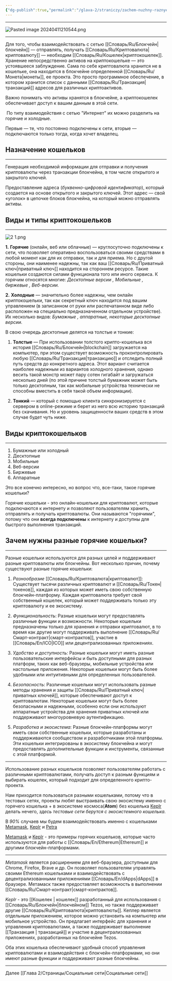 ```yaml
---
{"dg-publish":true,"permalink":"/glava-2/straniczy/zachem-nuzhny-raznye-koshelki/"}
---
```



---

![Pasted image 20240411210544.png](/img/user/Images/Pasted%20image%2020240411210544.png)

---

Для того, чтобы взаимодействовать с сетью [[Словарь/Ru/Блокчейн\|блокчейн]] — отправлять, получать [[Словарь/Ru/Криптовалюта\|криптовалюту]] — необходим [[Словарь/Ru/Кошелек\|криптокошелек]].
Хранение непосредственно активов на криптокошельке — это устоявшееся заблуждение. Сама по себе криптовалюта хранится не в кошельке, она находится в блокчейне определенной [[Словарь/Ru/Монета\|монеты]], ее проекта. Это просто программное обеспечение, в котором хранится список с данными [[Словарь/Ru/Транзакция\|транзакций]] адресов для различных криптоактивов.

Важно понимать что активы хранятся в блокчейне, а криптокошелек обеспечивает доступ к вашим данным в этой сети.

 По типу взаимодействия с сетью "Интернет" их можно разделить на горячие и холодные.

Первые — те, что постоянно подключены к сети, вторые — подключаются только тогда, когда хочет владелец.

## Назначение кошельков
---
Генерация необходимой информации для отправки и получения криптовалюты через транзакции блокчейна, в том числе открытого и закрытого ключей.

Предоставление адреса (_буквенно-цифровой идентификатор_), который создается на основе открытого и закрытого ключей. Этот адрес — свой «уголок» в цепочке блоков блокчейна, на который можно отправлять активы.

## Виды и типы криптокошельков
---

![2 1.png](/img/user/Images/2%201.png)

**1.** **Горячие** (онлайн, веб или облачные) — круглосуточно подключены к сети, что позволяет оперативно воспользоваться своими средствами в любой момент как для их отправки, так и для приема. Но с другой стороны, они наименее надежны, так как ваш [[Словарь/Ru/Приватный ключ\|приватный ключ]] находится на стороннем ресурсе. Такие кошельки создаются силами функционала того или иного сервиса. К горячим относятся многие: _Десктопные версии , Мобильные , биржевые , Веб-версии._

**2.** **Холодные** — значительно более надежны, чем онлайн криптокошельки, так как секретный ключ находится под вашим управлением (в записанном от руки или распечатанном виде либо расположен на специально предназначенном отдельном устройстве). Их несколько видов: _Бумажные , аппаратные, некоторые десктопные версии._

В свою очередь десктопные делятся на толстые и тонкие:

1. **Толстые** — При использовании толстого крипто-кошелька вся история [[Словарь/Ru/Блокчейн\|blockchain]] загружается на компьютер, при этом существует возможность проконтролировать любую [[Словарь/Ru/Транзакция\|транзакцию]] и отследить полный путь средств до конкретного адреса. Этот вариант считается наиболее надежным из вариантов холодного хранения, однако весить такой монстр может пару сотен гигабайт и загружаться несколько дней (по этой причине толстый бумажник может быть только десктопным, так как мобильные устройства технически не способны вместить в себя такой объем информации).

2. **Тонкий** — который с помощью клиента синхронизируется с сервером в online-режиме и берет из него всю историю транзакций без скачивания. Но и уровень защищенности ваших средств в этом случае будет чуть ниже.

## Виды криптокошельков
---

1. Бумажные или холодный
2. Десктопные
3. Мобильные
4. Веб-версии
5. Биржевые
6. Аппаратные

Это все конечно интересно, но вопрос что, все-таки, такое горячие кошельки?

Горячие кошельки - это онлайн-кошельки для криптовалют, которые подключаются к интернету и позволяют пользователям хранить, отправлять и получать криптовалюты. Они называются "горячими", потому что они **всегда подключены** к интернету и доступны для быстрого выполнения транзакций.

## Зачем нужны разные горячие кошельки?
---
Разные кошельки используются для разных целей и поддерживают разные криптовалюты или блокчейны. Вот несколько причин, почему существуют разные горячие кошельки:

1. _Разнообразие_ [[Словарь/Ru/Криптовалюта\|криптовалют]]: Существует тысячи различных криптовалют и [[Словарь/Ru/Токен\|токенов]], каждая из которых может иметь свою собственную блокчейн-платформу. Каждая криптовалюта требует свой собственный кошелек, который может поддерживать только эту криптовалюту и ее экосистему.

2. _Функциональность_: Разные кошельки могут предоставлять различные функции и возможности. Некоторые кошельки предназначены только для хранения и отправки криптовалют, в то время как другие могут поддерживать выполнение [[Словарь/Ru/Смарт-контракт\|смарт-контрактов]], участие в [[Словарь/En/ICO\|ICO]] или децентрализованных приложениях.

3. _Удобство и доступность:_ Разные кошельки могут иметь разные пользовательские интерфейсы и быть доступными для разных платформ, таких как веб-браузеры, мобильные устройства или настольные приложения. Некоторые кошельки могут быть более удобными или интуитивными для определенных пользователей.

4. _Безопасность_: Различные кошельки могут использовать разные методы хранения и защиты [[Словарь/Ru/Приватный ключ\|приватных ключей]], которые обеспечивают доступ к криптовалютам. Некоторые кошельки могут быть более безопасными и надежными, особенно если они используют аппаратные устройства для хранения приватных ключей или поддерживают многоуровневую аутентификацию.

5. _Разработка и экосистема_: Разные блокчейн-платформы могут иметь свои собственные кошельки, которые разработаны и поддерживаются сообществом и разработчиками этой платформы. Эти кошельки интегрированы в экосистему блокчейна и могут предоставлять дополнительные функции и инструменты, связанные с этой платформой.

---

Использование разных кошельков позволяет пользователям работать с различными криптовалютами, получать доступ к разным функциям и выбирать кошелек, который подходит для определенного крипто-проекта.

Нам приходится пользоваться разными кошельками, потому что в тестовых сетях, проекты любят выстраивать свою экосистему именно с горячего кошелька + в экосистеме космоса(**Atom**) без кошелька [Keplr](https://www.keplr.app) делать нечего, _здесь тестовые сети берутся с экосистемного кошелька._

В _90%_ случаев мы будем взаимодействовать именно с кошельками [Metamask](https://metamask.io), [Keplr](https://www.keplr.app) и [Petra](https://petra.app)

[Metamask](https://metamask.io) и [Keplr](https://www.keplr.app) - это примеры горячих кошельков, которые часто используются для работы с [[Словарь/En/Ethereum\|Ethereum]] и другими блокчейн-платформами.

---

_Metamask_ является расширением для веб-браузера, доступным для Chrome, Firefox, Brave и др. Он позволяет пользователям управлять своими Ethereum кошельками и взаимодействовать с децентрализованными приложениями [[Словарь/En/dApps\|dApps]] в браузере. Метамаск также предоставляет возможность в выполнении [[Словарь/Ru/Смарт-контракт\|смарт-контрактов]].

_Keplr_ - это [[Кошелек \| кошелек]] разработанный для использования с [[Словарь/Ru/Блокчейн\|блокчейном]] Tezos, но также поддерживает другие [[Словарь/Ru/Криптовалюта\|криптовалюты]]. Кеплер является отдельным приложением, которое можно установить на компьютер или мобильное устройство. Он предлагает интерфейс для хранения и управления криптовалютами, а также поддерживает выполнение [[Транзакция \| транзакций]] и участие в децентрализованных приложениях, разработанных на блокчейне Tezos.

Оба этих кошелька обеспечивают удобный способ управления криптовалютами и взаимодействия с блокчейн-платформами, но они имеют разные функции и поддерживают разные блокчейны.

---

Далее [[Глава 2/Страницы/Социальные сети\|Социальные сети]]